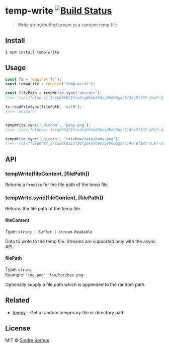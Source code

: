 # temp-write [![Build Status](https://travis-ci.org/sindresorhus/temp-write.svg?branch=master)](https://travis-ci.org/sindresorhus/temp-write)

> Write string/buffer/stream to a random temp file


## Install

```
$ npm install temp-write
```


## Usage

```js
const fs = require('fs');
const tempWrite = require('temp-write');

const filePath = tempWrite.sync('unicorn');
//=> '/var/folders/_1/tk89k8215ts0rg0kmb096nj80000gn/T/4049f192-43e7-43b2-98d9-094e6760861b'

fs.readFileSync(filePath, 'utf8');
//=> 'unicorn'


tempWrite.sync('unicorn', 'pony.png');
//=> '/var/folders/_1/tk89k8215ts0rg0kmb096nj80000gn/T/4049f192-43e7-43b2-98d9-094e6760861b/pony.png'

tempWrite.sync('unicorn', 'rainbow/cake/pony.png');
//=> '/var/folders/_1/tk89k8215ts0rg0kmb096nj80000gn/T/4049f192-43e7-43b2-98d9-094e6760861b/rainbow/cake/pony.png'
```


## API

### tempWrite(fileContent, [filePath])

Returns a `Promise` for the file path of the temp file.

### tempWrite.sync(fileContent, [filePath])

Returns the file path of the temp file.

#### fileContent

Type: `string | Buffer | stream.Readable`

Data to write to the temp file. Streams are supported only with the async API.

#### filePath

Type: `string`<br>
Example: `'img.png'` `'foo/bar/baz.png'`

Optionally supply a file path which is appended to the random path.


## Related

- [tempy](https://github.com/sindresorhus/tempy) - Get a random temporary file or directory path


## License

MIT © [Sindre Sorhus](https://sindresorhus.com)

